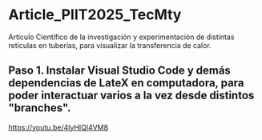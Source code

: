 # Article_PIIT2025_TecMty
Artículo Científico de la investigación y experimentación de distintas retículas en tuberías, para visualizar la transferencia de calor.

## Paso 1. Instalar Visual Studio Code y demás dependencias de LateX en computadora, para poder interactuar varios a la vez desde distintos "branches".

https://youtu.be/4lyHIQl4VM8 
